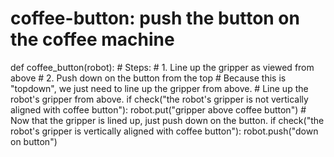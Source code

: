 # coffee-button: push the button on the coffee machine
def coffee_button(robot):
    # Steps:
    #  1. Line up the gripper as viewed from above
    #  2. Push down on the button from the top
    # Because this is "topdown", we just need to line up the gripper from above.
    # Line up the robot's gripper from above.
    if check("the robot's gripper is not vertically aligned with coffee button"):
        robot.put("gripper above coffee button")
    # Now that the gripper is lined up, just push down on the button.
    if check("the robot's gripper is vertically aligned with coffee button"):
        robot.push("down on button")